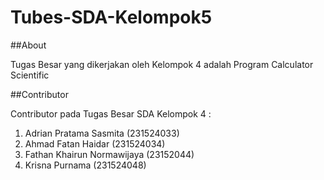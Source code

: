# Tubes-SDA-Kelompok5

##About

Tugas Besar yang dikerjakan oleh Kelompok 4 adalah Program Calculator Scientific 

##Contributor

Contributor pada Tugas Besar SDA Kelompok 4 :
1. Adrian Pratama Sasmita (231524033)
2. Ahmad Fatan Haidar (231524034)
3. Fathan Khairun Normawijaya (23152044)
4. Krisna Purnama (231524048)
